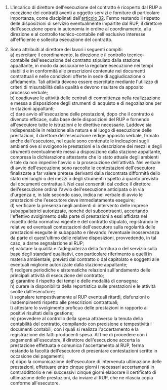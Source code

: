 1. L'incarico di direttore dell'esecuzione del contratto è ricoperto dal RUP a eccezione dei contratti aventi a oggetto servizi e forniture di particolare importanza, come disciplinati dall'[articolo 32](/allegato-2.14-articolo-32/2). Fermo restando il rispetto delle disposizioni di servizio eventualmente impartite dal RUP, il direttore dell'esecuzione opera in autonomia in ordine al coordinamento, alla direzione e al controllo tecnico-contabile nell'esclusivo interesse all'efficiente e sollecita esecuzione del contratto.

2. Sono attribuiti al direttore dei lavori i seguenti compiti:<br>a) esercitare il coordinamento, la direzione e il controllo tecnico-contabile dell'esecuzione del contratto stipulato dalla stazione appaltante, in modo da assicurarne la regolare esecuzione nei tempi stabiliti e in conformità alle prescrizioni contenute nei documenti contrattuali e nelle condizioni offerte in sede di aggiudicazione o affidamento. Tali attività devono essere esercitate mediante l'utilizzo di criteri di misurabilità della qualità e devono risultare da apposito processo verbale;<br>b) coadiuvare le attività delle centrali di committenza nella realizzazione e messa a disposizione degli strumenti di acquisto e di negoziazione per le stazioni appaltanti;<br>c) dare avvio all'esecuzione delle prestazioni, dopo che il contratto è divenuto efficace, sulla base delle disposizioni del RUP e fornendo all'esecutore tutte le istruzioni e le direttive necessarie. Laddove sia indispensabile in relazione alla natura e al luogo di esecuzione delle prestazioni, il direttore dell'esecuzione redige apposito verbale, firmato anche dall'esecutore, nel quale sono contenute le indicazioni sugli ambienti ove si svolgono le prestazioni e la descrizione dei mezzi e degli strumenti eventualmente messi a disposizione dalla stazione appaltante, compresa la dichiarazione attestante che lo stato attuale degli ambienti è tale da non impedire l'avvio o la prosecuzione dell'attività. Nel verbale di avvio dell'esecuzione sono raccolte le contestazioni dell'esecutore finalizzate a far valere pretese derivanti dalla riscontrata difformità dello stato dei luoghi o dei mezzi o degli strumenti rispetto a quanto previsto dai documenti contrattuali. Nei casi consentiti dal codice il direttore dell'esecuzione ordina l'avvio dell'esecuzione anticipata o in via d'urgenza e, in tale secondo caso, indica nel verbale di avvio le prestazioni che l'esecutore deve immediatamente eseguire;<br>d) verificare la presenza negli ambienti di intervento delle imprese subappaltatrici autorizzate, nonché dei subcontraenti, accertando l'effettivo svolgimento della parte di prestazioni a essi affidata nel rispetto della normativa vigente e del contratto stipulato, registrando le relative ed eventuali contestazioni dell'esecutore sulla regolarità delle prestazioni eseguite in subappalto e rilevando l'eventuale inosservanza da parte di quest'ultimo delle relative disposizioni, provvedendo, in tal caso, a darne segnalazione al RUP;<br>e) valutare la qualità e l'adeguatezza della fornitura o del servizio sulla base degli standard qualitativi, con particolare riferimento a quelli in materia ambientale, previsti dal contratto o dal capitolato e soggetti alle eventuali migliorie autorizzate dalla stazione appaltante;<br>f) redigere periodiche e sistematiche relazioni sull'andamento delle principali attività di esecuzione del contratto;<br>g) garantire il rispetto dei tempi e delle modalità di consegna;<br>h) curare la disponibilità della reportistica sulle prestazioni e le attività svolte dall'esecutore;<br>i) segnalare tempestivamente al RUP eventuali ritardi, disfunzioni o inadempimenti rispetto alle prescrizioni contrattuali;<br>l) attestare lo svolgimento proficuo delle prestazioni in rapporto ai positivi risultati della gestione;<br>m) provvedere al controllo della spesa attraverso la tenuta della contabilità del contratto, compilando con precisione e tempestività i documenti contabili, con i quali si realizza l'accertamento e la registrazione dei fatti producenti spesa. Al fine di procedere con i pagamenti all'esecutore, il direttore dell'esecuzione accerta la prestazione effettuata e comunica l'accertamento al RUP, ferma restando la facoltà dell'esecutore di presentare contestazioni scritte in occasione dei pagamenti;<br>n) dopo la comunicazione dell'esecutore di intervenuta ultimazione delle prestazioni, effettuare entro cinque giorni i necessari accertamenti in contraddittorio e nei successivi cinque giorni elaborare il certificato di ultimazione delle prestazioni, da inviare al RUP, che ne rilascia copia conforme all'esecutore.